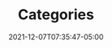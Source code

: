 ---
title: "Categories"
date: 2021-12-07T07:35:47-05:00
menu: "topnav"
link: "/categories/"
weight: 50
---